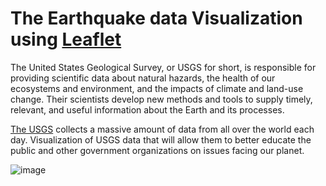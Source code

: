 
# The Earthquake data Visualization using [Leaflet](https://leafletjs.com/)

The United States Geological Survey, or USGS for short, is responsible for providing scientific data about natural hazards, the health of our ecosystems and environment, and the impacts of climate and land-use change. Their scientists develop new methods and tools to supply timely, relevant, and useful information about the Earth and its processes.

[The USGS](https://earthquake.usgs.gov/earthquakes/feed/v1.0/geojson.php) collects a massive amount of data from all over the world each day. Visualization of USGS data that will allow them to better educate the public and other government organizations on issues facing our planet.

![image](https://github.com/mukhran/leaflet-challenge/assets/30066145/f6f3c8f9-b00f-40ff-91aa-fcd5aac551af)
